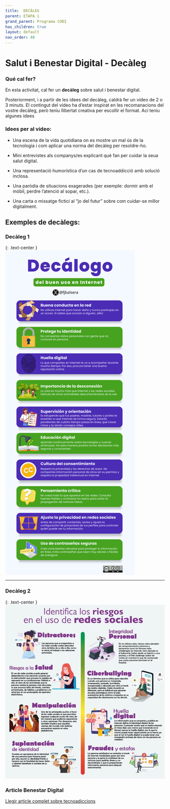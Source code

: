 ```yaml
---
title:  DECÀLEG
parent: ETAPA 1
grand_parent: Programa CODI
has_children: true
layout: default
nav_order: 40
---
```



# Salut i Benestar Digital - Decàleg


### Qué cal fer?

En esta activitat, cal fer un **decàleg** sobre salut i benestar digital.

Posteriorment, i a partir de les idees del decàleg, caldrà fer un vídeo de 2 o 3 minuts. El contingut del vídeo ha d’estar inspirat en les recomanacions del vostre decàleg, però teniu llibertat creativa per escollir el format. Ací teniu algunes idees


### Idees per al vídeo:

- Una escena de la vida quotidiana on es mostre un mal ús de la tecnologia i com aplicar una norma del decàleg per resoldre-ho.
- Mini entrevistes als companys/es explicant què fan per cuidar la seua salut digital.
- Una representació humorística d’un cas de tecnoaddicció amb solució inclosa.

- Una paròdia de situacions exagerades (per exemple: dormir amb el mòbil, perdre l’atenció al sopar, etc.).
- Una carta o missatge fictici al “jo del futur” sobre com cuidar-se millor digitalment.



## Exemples de decàlegs:


### Decàleg 1

{: .text-center }
![alt text](/ETAPA1/imatges/decaleg1.png)

---
### Decàleg 2

{: .text-center }
![alt text](/ETAPA1/imatges/decaleg2.jpeg)


### Article Benestar Digital


[Llegir article complet sobre tecnoadiccions](https://share.google/RvPJULecZx89wZXAD)



